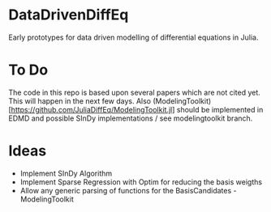 # DataDrivenDiffEq

Early prototypes for data driven modelling of differential equations in Julia.

# To Do

The code in this repo is based upon several papers which are not cited yet. This will happen in the next few days.
Also (ModelingToolkit)[https://github.com/JuliaDiffEq/ModelingToolkit.jl] should be implemented in EDMD and possible SInDy implementations / see modelingtoolkit branch.

# Ideas

- Implement SInDy Algorithm
- Implement Sparse Regression with Optim for reducing the basis weigths
- Allow any generic parsing of functions for the BasisCandidates - ModelingToolkit
